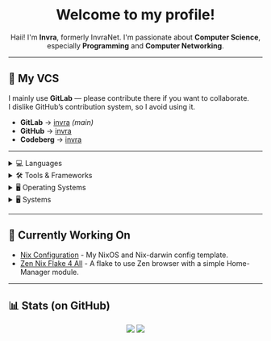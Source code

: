 <h1 align="center">
  Welcome to my profile!
</h1>

<p align="center">
  Haii! I'm <b>Invra</b>, formerly InvraNet.  
  I'm passionate about <b>Computer Science</b>, especially <b>Programming</b> and <b>Computer Networking</b>.
</p>

---

## 📂 My VCS
I mainly use **GitLab** — please contribute there if you want to collaborate.  
I dislike GitHub’s contribution system, so I avoid using it.

- **GitLab** → [invra](https://gitlab.com/invra) *(main)*
- **GitHub** → [invra](https://github.com/invra)
- **Codeberg** → [invra](https://codeberg.org/invra)

---

<details>
<summary>💻 Languages</summary>

**Nix** `■■■■■■■■□□` 70%
**Rust** `■■■■□□□□□□` 30%
**Zig** `■□□□□□□□□□` 10%
**C** `■■□□□□□□□□` 20%
**C#** `■■■■■■■■□□` 70%
**Swift** `■■■■■□□□□□` 50%
**TypeScript** `■■■■■■■■■□` 90%

</details>

<details>
<summary>🛠 Tools & Frameworks</summary>

**Git** `■■■■■■■■■□` 90%
**Electron** `■■■■□□□□□□` 40%
**Next.js** `■■■■■■■■□□` 70%
**SwiftUI** `■■■■□□□□□□` 40%

</details>

<details>
<summary>🖥 Operating Systems</summary>

**NixOS** `■■■■■■■■□□` 80%
**macOS** `■■■■■■■■■■` 99%
**Arch Linux** `■■■■■■■■□□` 80%

</details>

<details>
<summary>🖥 Systems</summary>

#### Work
Macbook Pro 14" (Nov 2024)
  * Base-model
  * 16GB Ram
  * M4
  * 512GB SSD

#### Main Tower
Custom built
  * CPU: Ryzen 5 7600X
  * RAM: 24GB
  * GPU: Radeon RX 6700XT
  * Storage 1: 2TB Crucial P2 M.2 SSD
  * Storage 2: 8TB Seagate Barracuda HDD
  * Storage 3: 512GB Western Digital SN570

</details>

---

## 🔭 Currently Working On
- [Nix Configuration](https://gitlab.com/invra/nix-conf) - My NixOS and Nix-darwin config template.
- [Zen Nix Flake 4 All](https://gitlab.com/invra/zen-flake) - A flake to use Zen browser with a simple Home-Manager module.

---

## 📊 Stats (on GitHub)

<p align="center">
  <img src="https://github-readme-stats.vercel.app/api?username=invra&show_icons=true&theme=tokyonight" />
  <img src="https://github-readme-stats.vercel.app/api/top-langs/?username=invra&layout=compact&theme=tokyonight" />
</p>

